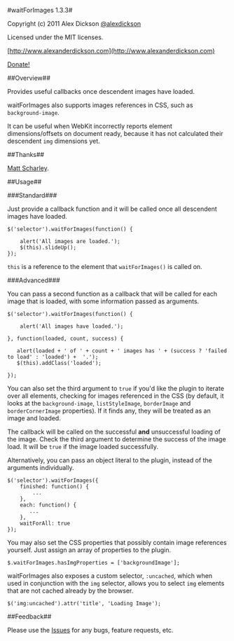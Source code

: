 #waitForImages 1.3.3#

Copyright (c) 2011 Alex Dickson [@alexdickson](http://twitter.com/alexdickson)

Licensed under the MIT licenses.

[http://www.alexanderdickson.com](http://www.alexanderdickson.com)

[Donate!](https://www.paypal.com/cgi-bin/webscr?cmd=_s-xclick&hosted_button_id=6DLJ39QSQWDGE)

##Overview##

Provides useful callbacks once descendent images have loaded.

waitForImages also supports images references in CSS, such as `background-image`.

It can be useful when WebKit incorrectly reports element dimensions/offsets on document ready, because it has not calculated their descendent `img` dimensions yet.

##Thanks##

[Matt Scharley](https://github.com/mscharley).

##Usage##

###Standard###

Just provide a callback function and it will be called once all descendent images have loaded.

    $('selector').waitForImages(function() {
   
        alert('All images are loaded.');
        $(this).slideUp();
    });

`this` is a reference to the element that `waitForImages()` is called on.

###Advanced###

You can pass a second function as a callback that will be called for each image that is loaded, with some information passed as arguments.

    $('selector').waitForImages(function() {

        alert('All images have loaded.');

    }, function(loaded, count, success) {

       alert(loaded + ' of ' + count + ' images has ' + (success ? 'failed to load' : 'loaded') +  '.');
       $(this).addClass('loaded');

    });


You can also set the third argument to `true` if you'd like the plugin to iterate over all elements, checking for images referenced in the CSS (by default, it looks at the `background-image`, `listStyleImage`, `borderImage` and `borderCornerImage` properties). If it finds any, they will be treated as an image and loaded.

The callback will be called on the successful **and** unsuccessful loading of the image. Check the third argument to determine the success of the image load. It will be `true` if the image loaded successfully.

Alternatively, you can pass an object literal to the plugin, instead of the arguments individually.

    $('selector').waitForImages({
        finished: function() {
            ...
        },
        each: function() {
           ...
        },
        waitForAll: true
    });

You may also set the CSS properties that possibly contain image references yourself. Just assign an array of properties to the plugin.

    $.waitForImages.hasImgProperties = ['backgroundImage'];

waitForImages also exposes a custom selector, `:uncached`, which when used in conjunction with the `img` selector, allows you to select `img` elements that are not cached already by the browser.

    $('img:uncached').attr('title', 'Loading Image');

##Feedback##

Please use the [Issues](https://github.com/alexanderdickson/waitForImages/issues) for any bugs, feature requests, etc.

